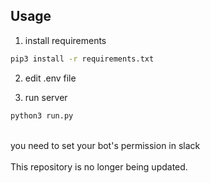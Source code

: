 ## Usage

1. install requirements
``` sh
pip3 install -r requirements.txt
```

2. edit .env file

3. run server
``` sh
python3 run.py
```
<br>
you need to set your bot's permission in slack
<br><br>
This repository is no longer being updated.
